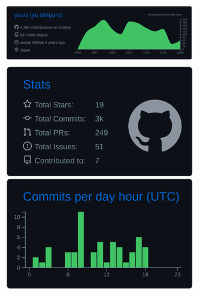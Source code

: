 [![](https://raw.githubusercontent.com/yuuis/yuuis/master/profile-summary-card-output/github_dark/0-profile-details.svg)](https://github.com/vn7n24fzkq/github-profile-summary-cards)

[![](https://raw.githubusercontent.com/yuuis/yuuis/master/profile-summary-card-output/github_dark/3-stats.svg)](https://github.com/vn7n24fzkq/github-profile-summary-cards) [![](https://raw.githubusercontent.com/yuuis/yuuis/master/profile-summary-card-output/github_dark/4-productive-time.svg)](https://github.com/vn7n24fzkq/github-profile-summary-cards)
